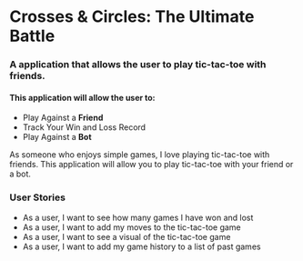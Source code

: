 # Crosses & Circles: The Ultimate Battle

### A application that allows the user to play tic-tac-toe with friends.

#### This application will allow the user to:
- Play Against a **Friend**
- Track Your Win and Loss Record
- Play Against a **Bot**

As someone who enjoys simple games, I love playing tic-tac-toe with friends. This application will allow you to play
tic-tac-toe with your friend or a bot. 

### User Stories
- As a user, I want to see how many games I have won and lost
- As a user, I want to add my moves to the tic-tac-toe game
- As a user, I want to see a visual of the tic-tac-toe game
- As a user, I want to add my game history to a list of past games
